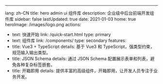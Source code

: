 ---
lang: zh-CN
title: hero admin ui 组件库
description: 企业级中后台前端开发组件库
sidebar: false
lastUpdated: true
date: 2021-01-03
home: true
heroImage: /images/logo.png
actions:
- text: 快速开始
  link: /quick-start.html
  type: primary
- text: 组件库
  link: /components/
  type: secondary
features:
- title: Vue3 + TypeScript
  details: 基于 Vue3 和 TypeScript，强类型约束，规范输入输出类型。
- title: JSON Schema
  details: 通过 JSON Schema 配置展示表单和列表，避免各种复杂标签嵌套。
- title: 开箱即用
  details: 提供丰富的高级组件，开箱即用，让开发人员专注于业务开发。
